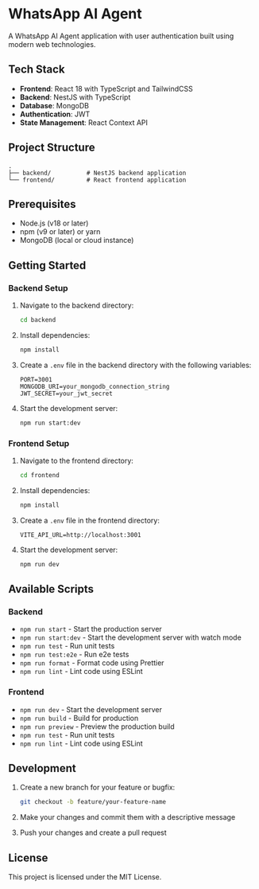 # WhatsApp AI Agent

A WhatsApp AI Agent application with user authentication built using modern web technologies.

## Tech Stack

- **Frontend**: React 18 with TypeScript and TailwindCSS
- **Backend**: NestJS with TypeScript
- **Database**: MongoDB
- **Authentication**: JWT
- **State Management**: React Context API

## Project Structure

```
.
├── backend/          # NestJS backend application
└── frontend/         # React frontend application
```

## Prerequisites

- Node.js (v18 or later)
- npm (v9 or later) or yarn
- MongoDB (local or cloud instance)

## Getting Started

### Backend Setup

1. Navigate to the backend directory:
   ```bash
   cd backend
   ```

2. Install dependencies:
   ```bash
   npm install
   ```

3. Create a `.env` file in the backend directory with the following variables:
   ```
   PORT=3001
   MONGODB_URI=your_mongodb_connection_string
   JWT_SECRET=your_jwt_secret
   ```

4. Start the development server:
   ```bash
   npm run start:dev
   ```

### Frontend Setup

1. Navigate to the frontend directory:
   ```bash
   cd frontend
   ```

2. Install dependencies:
   ```bash
   npm install
   ```

3. Create a `.env` file in the frontend directory:
   ```
   VITE_API_URL=http://localhost:3001
   ```

4. Start the development server:
   ```bash
   npm run dev
   ```

## Available Scripts

### Backend

- `npm run start` - Start the production server
- `npm run start:dev` - Start the development server with watch mode
- `npm run test` - Run unit tests
- `npm run test:e2e` - Run e2e tests
- `npm run format` - Format code using Prettier
- `npm run lint` - Lint code using ESLint

### Frontend

- `npm run dev` - Start the development server
- `npm run build` - Build for production
- `npm run preview` - Preview the production build
- `npm run test` - Run unit tests
- `npm run lint` - Lint code using ESLint

## Development

1. Create a new branch for your feature or bugfix:
   ```bash
   git checkout -b feature/your-feature-name
   ```

2. Make your changes and commit them with a descriptive message

3. Push your changes and create a pull request

## License

This project is licensed under the MIT License.